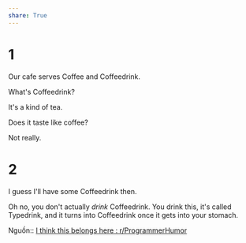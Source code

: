 ```yaml
---
share: True
---
```

# 1
Our cafe serves Coffee and Coffeedrink.

What's Coffeedrink?

It's a kind of tea.

Does it taste like coffee?

Not really.

# 2
I guess I'll have some Coffeedrink then.

Oh no, you don't actually _drink_ Coffeedrink. You drink this, it's called Typedrink, and it turns into Coffeedrink once it gets into your stomach.

Nguồn:: [I think this belongs here : r/ProgrammerHumor](https://www.reddit.com/r/ProgrammerHumor/comments/at1n7l/comment/egybe2g/?utm_source=share&utm_medium=web2x&context=3) 